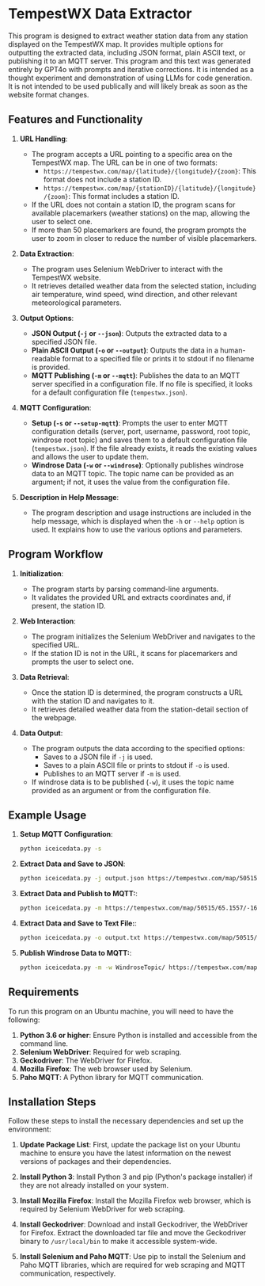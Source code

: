 # TempestWX Data Extractor

This program is designed to extract weather station data from any station displayed on the TempestWX map. It provides multiple options for outputting the extracted data, including JSON format, plain ASCII text, or publishing it to an MQTT server.  This program and this text was generated entirely by GPT4o with prompts and iterative corrections.  It is intended as a thought experiment and demonstration of using LLMs for code generation.  It is not intended to be used publically and will likely break as soon as the website format changes.

## Features and Functionality

1. **URL Handling**:
   - The program accepts a URL pointing to a specific area on the TempestWX map. The URL can be in one of two formats:
     - `https://tempestwx.com/map/{latitude}/{longitude}/{zoom}`: This format does not include a station ID.
     - `https://tempestwx.com/map/{stationID}/{latitude}/{longitude}/{zoom}`: This format includes a station ID.
   - If the URL does not contain a station ID, the program scans for available placemarkers (weather stations) on the map, allowing the user to select one.
   - If more than 50 placemarkers are found, the program prompts the user to zoom in closer to reduce the number of visible placemarkers.

2. **Data Extraction**:
   - The program uses Selenium WebDriver to interact with the TempestWX website.
   - It retrieves detailed weather data from the selected station, including air temperature, wind speed, wind direction, and other relevant meteorological parameters.

3. **Output Options**:
   - **JSON Output (`-j` or `--json`)**: Outputs the extracted data to a specified JSON file.
   - **Plain ASCII Output (`-o` or `--output`)**: Outputs the data in a human-readable format to a specified file or prints it to stdout if no filename is provided.
   - **MQTT Publishing (`-m` or `--mqtt`)**: Publishes the data to an MQTT server specified in a configuration file. If no file is specified, it looks for a default configuration file (`tempestwx.json`).

4. **MQTT Configuration**:
   - **Setup (`-s` or `--setup-mqtt`)**: Prompts the user to enter MQTT configuration details (server, port, username, password, root topic, windrose root topic) and saves them to a default configuration file (`tempestwx.json`). If the file already exists, it reads the existing values and allows the user to update them.
   - **Windrose Data (`-w` or `--windrose`)**: Optionally publishes windrose data to an MQTT topic. The topic name can be provided as an argument; if not, it uses the value from the configuration file.

5. **Description in Help Message**:
   - The program description and usage instructions are included in the help message, which is displayed when the `-h` or `--help` option is used. It explains how to use the various options and parameters.

## Program Workflow

1. **Initialization**:
   - The program starts by parsing command-line arguments.
   - It validates the provided URL and extracts coordinates and, if present, the station ID.

2. **Web Interaction**:
   - The program initializes the Selenium WebDriver and navigates to the specified URL.
   - If the station ID is not in the URL, it scans for placemarkers and prompts the user to select one.

3. **Data Retrieval**:
   - Once the station ID is determined, the program constructs a URL with the station ID and navigates to it.
   - It retrieves detailed weather data from the station-detail section of the webpage.

4. **Data Output**:
   - The program outputs the data according to the specified options:
     - Saves to a JSON file if `-j` is used.
     - Saves to a plain ASCII file or prints to stdout if `-o` is used.
     - Publishes to an MQTT server if `-m` is used.
   - If windrose data is to be published (`-w`), it uses the topic name provided as an argument or from the configuration file.

## Example Usage

1. **Setup MQTT Configuration**:
   ```sh
   python iceicedata.py -s
2. **Extract Data and Save to JSON**:
   ```sh
   python iceicedata.py -j output.json https://tempestwx.com/map/50515/65.1557/-16.47/6 
3. **Extract Data and Publish to MQTT:**:
   ```sh
   python iceicedata.py -m https://tempestwx.com/map/50515/65.1557/-16.47/6 
4. **Extract Data and Save to Text File:**:
   ```sh
   python iceicedata.py -o output.txt https://tempestwx.com/map/50515/65.1557/-16.47/6 
5. **Publish Windrose Data to MQTT:**:
   ```sh
   python iceicedata.py -m -w WindroseTopic/ https://tempestwx.com/map/50515/65.1557/-16.47/6 


## Requirements

To run this program on an Ubuntu machine, you will need to have the following:

1. **Python 3.6 or higher**: Ensure Python is installed and accessible from the command line.
2. **Selenium WebDriver**: Required for web scraping.
3. **Geckodriver**: The WebDriver for Firefox.
4. **Mozilla Firefox**: The web browser used by Selenium.
5. **Paho MQTT**: A Python library for MQTT communication.

## Installation Steps

Follow these steps to install the necessary dependencies and set up the environment:

1. **Update Package List**: First, update the package list on your Ubuntu machine to ensure you have the latest information on the newest versions of packages and their dependencies.

2. **Install Python 3**: Install Python 3 and pip (Python's package installer) if they are not already installed on your system.

3. **Install Mozilla Firefox**: Install the Mozilla Firefox web browser, which is required by Selenium WebDriver for web scraping.

4. **Install Geckodriver**: Download and install Geckodriver, the WebDriver for Firefox. Extract the downloaded tar file and move the Geckodriver binary to `/usr/local/bin` to make it accessible system-wide.

5. **Install Selenium and Paho MQTT**: Use pip to install the Selenium and Paho MQTT libraries, which are required for web scraping and MQTT communication, respectively.
